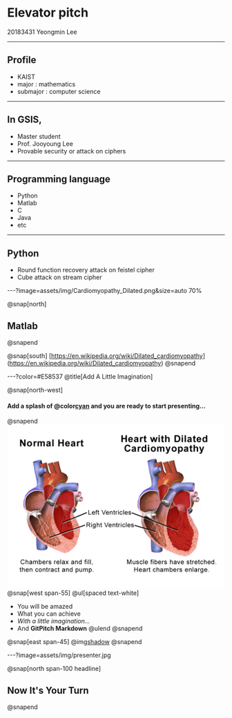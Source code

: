 # Elevator pitch

20183431
Yeongmin Lee

---

## Profile

- KAIST
- major : mathematics
- submajor : computer science

---

## In GSIS,

- Master student
- Prof. Jooyoung Lee
- Provable security or attack on ciphers

---

## Programming language

- Python
- Matlab
- C
- Java
- etc

---

## Python

- Round function recovery attack on feistel cipher
- Cube attack on stream cipher

---?image=assets/img/Cardiomyopathy_Dilated.png&size=auto 70%

@snap[north]
## Matlab
@snapend

@snap[south]
[https://en.wikipedia.org/wiki/Dilated_cardiomyopathy]
(https://en.wikipedia.org/wiki/Dilated_cardiomyopathy)
@snapend

---?color=#E58537
@title[Add A Little Imagination]

@snap[north-west]
#### Add a splash of @color[cyan](**color**) and you are ready to start presenting...
@snapend
![](assets/img/Cardiomyopathy_Dilated.png)
@snap[west span-55]
@ul[spaced text-white]
- You will be amazed
- What you can achieve
- *With a little imagination...*
- And **GitPitch Markdown**
@ulend
@snapend

@snap[east span-45]
@img[shadow](assets/img/conference.png)
@snapend

---?image=assets/img/presenter.jpg

@snap[north span-100 headline]
## Now It's Your Turn
@snapend


